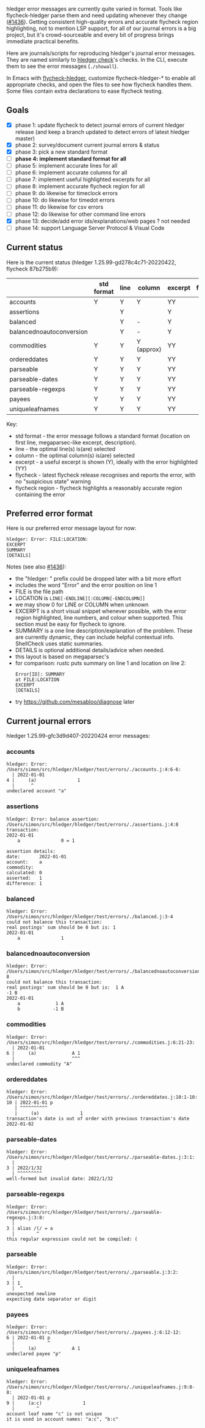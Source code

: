 hledger error messages are currently quite varied in format.
Tools like flycheck-hledger parse them and need updating
whenever they change ([#1436][]).
Getting consistent high-quality errors and accurate flycheck region
highlighting, not to mention LSP support, for all of our journal
errors is a big project, but it's crowd-sourceable and every bit of
progress brings immediate practical benefits.

Here are journals/scripts for reproducing hledger's journal error messages.
They are named similarly to [hledger check][]'s checks.
In the CLI, execute them to see the error messages (`./showall`).

In Emacs with [flycheck-hledger][],
customize flycheck-hledger-* to enable all appropriate checks,
and open the files to see how flycheck handles them.
Some files contain extra declarations to ease flycheck testing.

[hledger check]:    https://hledger.org/hledger.html#check
[flycheck-hledger]: https://github.com/DamienCassou/flycheck-hledger
[flycheck-hledger-10]: https://github.com/DamienCassou/flycheck-hledger/pull/10
[#1436]:            https://github.com/simonmichael/hledger/issues/1436

## Goals

- [x] phase 1: update flycheck to detect journal errors of current hledger release (and keep a branch updated to detect errors of latest hledger master)
- [x] phase 2: survey/document current journal errors & status
- [x] phase 3: pick a new standard format
- [ ] **phase 4: implement standard format for all**
- [ ] phase 5: implement accurate lines for all
- [ ] phase 6: implement accurate columns for all
- [ ] phase 7: implement useful highlighted excerpts for all
- [ ] phase 8: implement accurate flycheck region for all
- [ ] phase 9: do likewise for timeclock errors
- [ ] phase 10: do likewise for timedot errors
- [ ] phase 11: do likewise for csv errors
- [ ] phase 12: do likewise for other command line errors
- [x] phase 13: decide/add error ids/explanations/web pages ? not needed
- [ ] phase 14: support Language Server Protocol & Visual Code

## Current status

Here is the current status
(hledger 1.25.99-gd278c4c71-20220422, flycheck 87b275b9):

|                          | std format | line | column     | excerpt | flycheck | flycheck region |
|--------------------------|------------|------|------------|---------|----------|-----------------|
| accounts                 | Y          | Y    | Y          | YY      |          |                 |
| assertions               |            | Y    |            | Y       |          |                 |
| balanced                 |            | Y    | -          | Y       |          |                 |
| balancednoautoconversion |            | Y    | -          | Y       |          |                 |
| commodities              | Y          | Y    | Y (approx) | YY      |          |                 |
| ordereddates             | Y          | Y    | Y          | YY      |          |                 |
| parseable                | Y          | Y    | Y          | YY      |          |                 |
| parseable-dates          | Y          | Y    | Y          | YY      |          |                 |
| parseable-regexps        | Y          | Y    | Y          | YY      |          |                 |
| payees                   | Y          | Y    | Y          | YY      |          |                 |
| uniqueleafnames          | Y          | Y    | Y          | YY      |          |                 |

Key:
- std format      - the error message follows a standard format (location on first line, megaparsec-like excerpt, description).
- line            - the optimal line(s) is(are) selected
- column          - the optimal column(s) is(are) selected
- excerpt         - a useful excerpt is shown (Y), ideally with the error highlighted (YY)
- flycheck        - latest flycheck release recognises and reports the error, with no "suspicious state" warning
- flycheck region - flycheck highlights a reasonably accurate region containing the error

## Preferred error format

Here is our preferred error message layout for now:
```
hledger: Error: FILE:LOCATION:
EXCERPT
SUMMARY
[DETAILS]
```

Notes (see also [#1436][]):

- the "hledger: " prefix could be dropped later with a bit more effort
- includes the word "Error" and the error position on line 1
- FILE is the file path
- LOCATION is `LINE[-ENDLINE][:COLUMN[-ENDCOLUMN]]`
- we may show 0 for LINE or COLUMN when unknown
- EXCERPT is a short visual snippet whenever possible, with the error region highlighted, line numbers, and colour when supported. This section must be easy for flycheck to ignore.
- SUMMARY is a one line description/explanation of the problem. 
  These are currently dynamic, they can include helpful contextual info.
  ShellCheck uses static summaries.
- DETAILS is optional additional details/advice when needed.
- this layout is based on megaparsec's
- for comparison: rustc puts summary on line 1 and location on line 2:
  ```
  Error[ID]: SUMMARY
  at FILE:LOCATION
  EXCERPT
  [DETAILS]
  ```
- try https://github.com/mesabloo/diagnose later

## Current journal errors

<!-- to update: erase the below then C-u M-! ./showall -->
<!-- GENERATED: -->
hledger 1.25.99-gfc3d9d407-20220424 error messages:

### accounts
```
hledger: Error: /Users/simon/src/hledger/hledger/test/errors/./accounts.j:4:6-6:
  | 2022-01-01
4 |     (a)               1
  |      ^
undeclared account "a"
```


### assertions
```
hledger: Error: balance assertion: /Users/simon/src/hledger/hledger/test/errors/./assertions.j:4:8
transaction:
2022-01-01
    a               0 = 1

assertion details:
date:       2022-01-01
account:    a
commodity:  
calculated: 0
asserted:   1
difference: 1
```


### balanced
```
hledger: Error: /Users/simon/src/hledger/hledger/test/errors/./balanced.j:3-4
could not balance this transaction:
real postings' sum should be 0 but is: 1
2022-01-01
    a               1
```


### balancednoautoconversion
```
hledger: Error: /Users/simon/src/hledger/hledger/test/errors/./balancednoautoconversion.j:6-8
could not balance this transaction:
real postings' sum should be 0 but is:  1 A
-1 B
2022-01-01
    a             1 A
    b            -1 B
```


### commodities
```
hledger: Error: /Users/simon/src/hledger/hledger/test/errors/./commodities.j:6:21-23:
  | 2022-01-01
6 |     (a)             A 1
  |                     ^^^
undeclared commodity "A"
```


### ordereddates
```
hledger: Error: /Users/simon/src/hledger/hledger/test/errors/./ordereddates.j:10:1-10:
10 | 2022-01-01 p
   | ^^^^^^^^^^
   |     (a)               1
transaction's date is out of order with previous transaction's date 2022-01-02
```


### parseable-dates
```
hledger: Error: /Users/simon/src/hledger/hledger/test/errors/./parseable-dates.j:3:1:
  |
3 | 2022/1/32
  | ^^^^^^^^^
well-formed but invalid date: 2022/1/32
```


### parseable-regexps
```
hledger: Error: /Users/simon/src/hledger/hledger/test/errors/./parseable-regexps.j:3:8:
  |
3 | alias /(/ = a
  |        ^
this regular expression could not be compiled: (
```


### parseable
```
hledger: Error: /Users/simon/src/hledger/hledger/test/errors/./parseable.j:3:2:
  |
3 | 1
  |  ^
unexpected newline
expecting date separator or digit
```


### payees
```
hledger: Error: /Users/simon/src/hledger/hledger/test/errors/./payees.j:6:12-12:
6 | 2022-01-01 p
  |            ^
  |     (a)             A 1
undeclared payee "p"
```


### uniqueleafnames
```
hledger: Error: /Users/simon/src/hledger/hledger/test/errors/./uniqueleafnames.j:9:8-8:
  | 2022-01-01 p
9 |     (a:c)               1
  |        ^
account leaf name "c" is not unique
it is used in account names: "a:c", "b:c"
```

